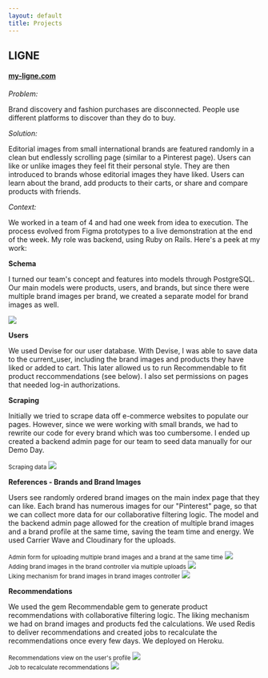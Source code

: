 ```yaml
---
layout: default
title: Projects
---
```



<div class="main-content">
  <h2>LIGNE</h2>
  <h4><a href="http://www.my-ligne.com" target="blank" text-align="center">my-ligne.com</a></h4>
  <em>Problem:</em>
  <p>Brand discovery and fashion purchases are disconnected. People use different platforms to discover than they do to buy.</p>

  <em>Solution:</em>
  <p>Editorial images from small international brands are featured randomly in a clean but endlessly scrolling page (similar to a Pinterest page).
  Users can like or unlike images they feel fit their personal style. They are then introduced
  to brands whose editorial images they have liked. Users can learn about the brand, add products to their carts, or share and compare products with friends. </p>


  <em>Context:</em>
  <p>We worked in a team of 4 and had one week from idea to execution. The process evolved from Figma prototypes to a live demonstration
  at the end of the week. My role was backend, using Ruby on Rails. Here's a peek at my work:</p>


  <strong>Schema</strong>
  <p>I turned our team's concept and features into models through PostgreSQL. Our main models were products, users, and brands, but since there
  were multiple brand images per brand, we created a separate model for brand images as well. </p>
  <div class="code">
    <img src= "assets/images/schema.png" class="code">
  </div>

  <strong>Users</strong>
  <p>We used Devise for our user database. With Devise, I was able to save data to the current_user, including the brand images and products they have liked or added to cart.
  This later allowed us to run Recommendable to fit product reccommendations (see below). I also set permissions on pages that needed log-in authorizations.</p>

  <strong>Scraping</strong>
  <p>Initially we tried to scrape data off e-commerce websites to populate our pages. However, since we were working with small brands,
    we had to rewrite our code for every brand which was too cumbersome. I ended up created a backend admin page for our team to seed data manually for our Demo Day.</p>
    <div class="code">
    <small>Scraping data</small>
      <img src= "assets/images/scraping.png" class="code">
    </div>

  <strong>References - Brands and Brand Images</strong>
  <p>Users see randomly ordered brand images on the main index page that they can like. Each brand has numerous images for our "Pinterest" page, so that we can collect more data
    for our collaborative filtering logic. The model and the backend admin page allowed for the creation of multiple brand images and a brand profile at the same time, saving the
    team time and energy. We used Carrier Wave and Cloudinary for the uploads.</p>

  <div class="code">
    <small>Admin form for uploading multiple brand images and a brand at the same time</small>
    <img src= "assets/images/newbrandview.png" class="code">
  </div>
  <div class="code">
    <small>Adding brand images in the brand controller via multiple uploads</small>
    <img src= "assets/images/brandcontrollercreate.png" class="code">
  </div>
  <div class="code">
    <small>Liking mechanism for brand images in brand images controller</small>
    <img src= "assets/images/brandimagecontroller.png" class="code">
  </div>

<strong>Recommendations</strong>
<p>We used the gem Recommendable gem to generate product recommendations with collaborative filtering logic. The liking mechanism we had on brand images and products fed the calculations. We used Redis to
  deliver recommendations and created jobs to recalculate the recommendations once every few days. We deployed on Heroku.</p>
  <div class="code">
    <small>Recommendations view on the user's profile</small>
    <img src= "assets/images/RecUserProfile.png" class="code">
  </div>
  <div class="code">
    <small>Job to recalculate recommendations</small>
    <img src= "assets/images/RecRecalculateJob.png" class="code">
  </div>
</div>

